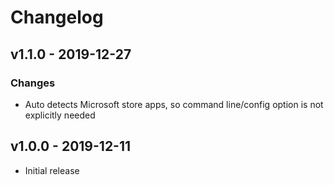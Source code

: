 # Changelog

## v1.1.0 - 2019-12-27

### Changes

- Auto detects Microsoft store apps, so command line/config option is not explicitly needed

## v1.0.0 - 2019-12-11

- Initial release